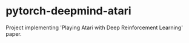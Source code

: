 # pytorch-deepmind-atari
Project implementing 'Playing Atari with Deep Reinforcement Learning' paper. 
